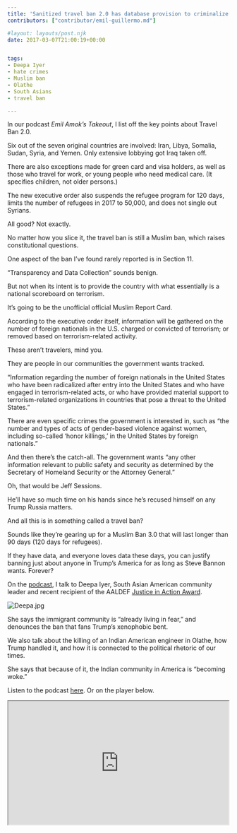 ```yaml
---
title: 'Sanitized travel ban 2.0 has database provision to criminalize Muslims in America; PODCAST–Deepa Iyer says immigrant communities “already living in fear”'
contributors: ["contributor/emil-guillermo.md"]

#layout: layouts/post.njk
date: 2017-03-07T21:00:19+00:00


tags:
- Deepa Iyer
- hate crimes
- Muslim ban
- Olathe
- South Asians
- travel ban

---
```


In our podcast _Emil Amok’s Takeout_, I list off the key points about Travel Ban
2.0.

Six out of the seven original countries are involved: Iran, Libya, Somalia,
Sudan, Syria, and Yemen. Only extensive lobbying got Iraq taken off.

There are also exceptions made for green card and visa holders, as well as those
who travel for work, or young people who need medical care. (It specifies
children, not older persons.)

The new executive order also suspends the refugee program for 120 days, limits
the number of refugees in 2017 to 50,000, and does not single out Syrians.

All good? Not exactly.

No matter how you slice it, the travel ban is still a Muslim ban, which raises
constitutional questions.

One aspect of the ban I’ve found rarely reported is in Section 11.

“Transparency and Data Collection” sounds benign.

But not when its intent is to provide the country with what essentially is a
national scoreboard on terrorism.

It’s going to be the unofficial official Muslim Report Card.

According to the executive order itself, information will be gathered on the
number of foreign nationals in the U.S. charged or convicted of terrorism; or
removed based on terrorism-related activity.

These aren’t travelers, mind you.

They are people in our communities the government wants tracked.

“Information regarding the number of foreign nationals in the United States who
have been radicalized after entry into the United States and who have engaged in
terrorism-related acts, or who have provided material support to
terrorism-related organizations in countries that pose a threat to the United
States.”

There are even specific crimes the government is interested in, such as “the
number and types of acts of gender-based violence against women, including
so-called ‘honor killings,’ in the United States by foreign nationals.”

And then there’s the catch-all. The government wants “any other information
relevant to public safety and security as determined by the Secretary of
Homeland Security or the Attorney General.”

Oh, that would be Jeff Sessions.

He’ll have so much time on his hands since he’s recused himself on any Trump
Russia matters.

And all this is in something called a travel ban?

Sounds like they’re gearing up for a Muslim Ban 3.0 that will last longer than
90 days (120 days for refugees).

If they have data, and everyone loves data these days, you can justify banning
just about anyone in Trump’s America for as long as Steve Bannon wants. Forever?

On the [podcast](https://bit.ly/2mgQzgf), I talk to Deepa Iyer, South Asian
American community leader and recent recipient of the AALDEF [Justice in Action
Award](/events/2017-justice-in-action-awards-gala/).

![Deepa.jpg](/uploads/Deepa.jpg)

She says the immigrant community is “already living in fear,” and denounces the
ban that fans Trump’s xenophobic bent.

We also talk about the killing of an Indian American engineer in Olathe, how
Trump handled it, and how it is connected to the political rhetoric of our
times.

She says that because of it, the Indian community in America is “becoming woke.”

Listen to the podcast [here](https://bit.ly/2mgQzgf).  Or on the player below.

<iframe
src="https://html5-player.libsyn.com/embed/episode/id/5149215/height/390/width/500/theme/standard/autonext/no/thumbnail/yes/autoplay/no/preload/no/no_addthis/no/direction/backward/no-cache/true/"
height="280" width="500" scrolling="no" allowfullscreen=""
webkitallowfullscreen="" mozallowfullscreen="" oallowfullscreen=""
msallowfullscreen=""></iframe>
